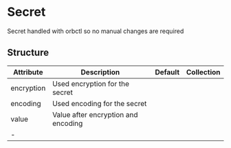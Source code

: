 # Secret 
 

 Secret handled with orbctl so no manual changes are required


## Structure 
 

| Attribute  | Description                          | Default | Collection  |
| ---------- | ------------------------------------ | ------- | ----------  |
| encryption | Used encryption for the secret       |         |             |
| encoding   | Used encoding for the secret         |         |             |
| value      | Value after encryption and encoding  |         |             |
| -          |                                      |         |             |